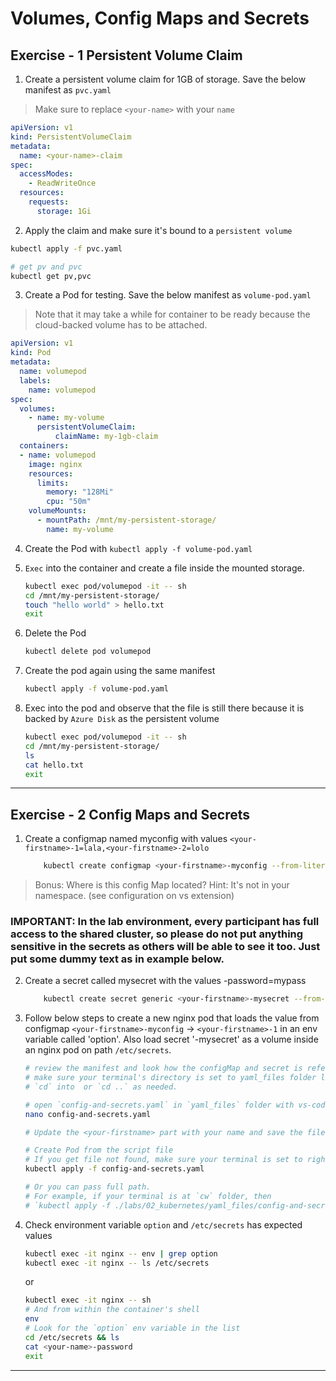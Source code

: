 # Volumes, Config Maps and Secrets

## Exercise - 1 Persistent Volume Claim

1. Create a persistent volume claim for 1GB of storage. Save the below manifest as `pvc.yaml`

> Make sure to replace `<your-name>` with your `name`
```yaml
apiVersion: v1
kind: PersistentVolumeClaim
metadata:
  name: <your-name>-claim
spec:
  accessModes:
    - ReadWriteOnce 
  resources:
    requests:
      storage: 1Gi
```

2. Apply the claim and make sure it's bound to a `persistent volume`

```bash
kubectl apply -f pvc.yaml

# get pv and pvc
kubectl get pv,pvc
```

3. Create a Pod for testing. Save the below manifest as `volume-pod.yaml`

>Note that it may take a while for container to be ready because the cloud-backed volume has to be attached.

```yaml
apiVersion: v1
kind: Pod
metadata:
  name: volumepod
  labels:
    name: volumepod
spec:
  volumes:
    - name: my-volume               
      persistentVolumeClaim:
          claimName: my-1gb-claim
  containers:
  - name: volumepod
    image: nginx
    resources:
      limits:
        memory: "128Mi"
        cpu: "50m"    
    volumeMounts:
      - mountPath: /mnt/my-persistent-storage/
        name: my-volume
```

4. Create the Pod with `kubectl apply -f volume-pod.yaml`

5. `Exec` into the container and create a file inside the mounted storage.

    ```bash
    kubectl exec pod/volumepod -it -- sh
    cd /mnt/my-persistent-storage/
    touch "hello world" > hello.txt
    exit
    ```
    
6. Delete the Pod

    ```bash
    kubectl delete pod volumepod
    ```

7. Create the pod again using the same manifest

    ```bash
    kubectl apply -f volume-pod.yaml
    ```
8. Exec into the pod and observe that the file is still there because it is backed by `Azure Disk` as the persistent volume

    ```bash
    kubectl exec pod/volumepod -it -- sh
    cd /mnt/my-persistent-storage/
    ls
    cat hello.txt
    exit
    ```
---

## Exercise - 2 Config Maps and Secrets

1. Create a configmap named myconfig with values `<your-firstname>-1=lala,<your-firstname>-2=lolo`

    ```bash
        kubectl create configmap <your-firstname>-myconfig --from-literal=<your-firstname>-1=lala --from-literal=<your-firstname>-2=lolo
    ```

>Bonus: Where is this config Map located? Hint: It's not in your namespace. (see configuration on vs extension)

### IMPORTANT: In the lab environment, every participant has full access to the shared cluster, so please do not put anything sensitive in the secrets as others will be able to see it too. Just put some dummy text as in example below.


2. Create a secret called mysecret with the values <your-firstname>-password=mypass

    ```bash
        kubectl create secret generic <your-firstname>-mysecret --from-literal=<your-firstname>-password=mypass
    ```

3. Follow below steps to create a new nginx pod that loads the value from configmap ```<your-firstname>-myconfig``` ->  ```<your-firstname>-1``` in an env variable called 'option'. Also load secret '<your-firstname>-mysecret' as a volume inside an nginx pod on path ```/etc/secrets```.

    ```bash
    # review the manifest and look how the configMap and secret is referenced    
    # make sure your terminal's directory is set to yaml_files folder located in 02_kubernetes folder of the repo. 
    # `cd` into  or `cd ..` as needed. 

    # open `config-and-secrets.yaml` in `yaml_files` folder with vs-code or with nano   
    nano config-and-secrets.yaml
    
    # Update the <your-firstname> part with your name and save the file

    # Create Pod from the script file
    # If you get file not found, make sure your terminal is set to right directory.    
    kubectl apply -f config-and-secrets.yaml

    # Or you can pass full path. 
    # For example, if your terminal is at `cw` folder, then 
    # `kubectl apply -f ./labs/02_kubernetes/yaml_files/config-and-secrets.yaml`
    ```

4. Check environment variable ```option``` and ```/etc/secrets``` has expected values

    ```bash
    kubectl exec -it nginx -- env | grep option
    kubectl exec -it nginx -- ls /etc/secrets
    ```
    or 

    ```bash
    kubectl exec -it nginx -- sh
    # And from within the container's shell
    env 
    # Look for the `option` env variable in the list
    cd /etc/secrets && ls
    cat <your-name>-password
    exit

---

